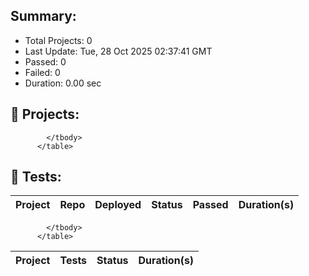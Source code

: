 
## Summary:
<p><ul>
            <li><span>Total Projects: 0</span></li>
            <li><span>Last Update: Tue, 28 Oct 2025 02:37:41 GMT</span></li>
            <li><span>Passed: 0</span></li>
            <li><span>Failed: 0</span></li>
            <li><span>Duration: 
              0.00 sec
            </span></li>
          </ul></p>
  

## 📝 Projects:
<table>
            <thead>
              <tr>
                <th>Project</th>
                <th>Repo</th>
                <th>Deployed</th>
                <th>Status</th>
                <th>Passed</th>
                <th>Duration(s)</th>
              </tr>
            </thead>
            <tbody>
              
            </tbody>
          </table>
  

## 🎯 Tests:
<table>
            <thead>
              <tr>
                <th>Project</th>
                <th>Tests</th>
                <th>Status</th>
                <th>Duration(s)</th>
              </tr>
            </thead>
            <tbody>
              
            </tbody>
          </table>
  